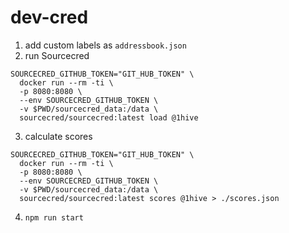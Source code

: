 # dev-cred

1. add custom labels as `addressbook.json`
2. run Sourcecred
```
SOURCECRED_GITHUB_TOKEN="GIT_HUB_TOKEN" \
  docker run --rm -ti \
  -p 8080:8080 \
  --env SOURCECRED_GITHUB_TOKEN \
  -v $PWD/sourcecred_data:/data \
  sourcecred/sourcecred:latest load @1hive
```
3. calculate scores
```
SOURCECRED_GITHUB_TOKEN="GIT_HUB_TOKEN" \
  docker run --rm -ti \
  -p 8080:8080 \
  --env SOURCECRED_GITHUB_TOKEN \
  -v $PWD/sourcecred_data:/data \
  sourcecred/sourcecred:latest scores @1hive > ./scores.json
```
4. `npm run start`